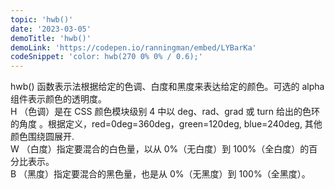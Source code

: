 ```yaml
---
topic: 'hwb()'
date: '2023-03-05'
demoTitle: 'hwb()'
demoLink: 'https://codepen.io/ranningman/embed/LYBarKa'
codeSnippet: 'color: hwb(270 0% 0% / 0.6);'
---
```


hwb() 函数表示法根据给定的色调、白度和黑度来表达给定的颜色。可选的 alpha 组件表示颜色的透明度。  
H （色调）是在 CSS 颜色模块级别 4 中以 deg、rad、grad 或 turn 给出的色环的角度 。根据定义，red=0deg=360deg，green=120deg, blue=240deg, 其他颜色围绕圆展开.  
W （白度）指定要混合的白色量，以从 0%（无白度）到 100%（全白度）的百分比表示。  
B （黑度）指定要混合的黑色量，也是从 0%（无黑度）到 100%（全黑度）。
